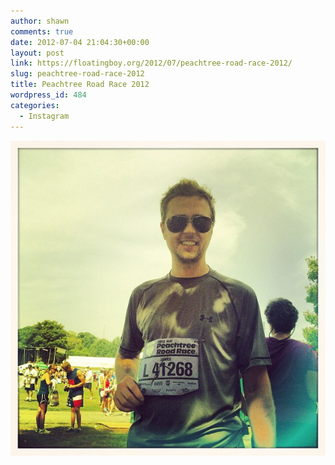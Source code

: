 ```yaml
---
author: shawn
comments: true
date: 2012-07-04 21:04:30+00:00
layout: post
link: https://floatingboy.org/2012/07/peachtree-road-race-2012/
slug: peachtree-road-race-2012
title: Peachtree Road Race 2012
wordpress_id: 484
categories:
  - Instagram
---
```


![Peachtree Road Race 2012](/assets/media/2012/07/037ec0f8c5f311e1985822000a1d011d_7.jpg)
